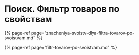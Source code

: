 # Поиск. Фильтр товаров по свойствам

{% page-ref page="znacheniya-svoistv-dlya-filtra-tovarov-po-svoistvam.md" %}

{% page-ref page="filtr-tovarov-po-svoistvam.md" %}

